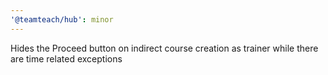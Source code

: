 ```yaml
---
'@teamteach/hub': minor
---
```


Hides the Proceed button on indirect course creation as trainer while there are time related exceptions
